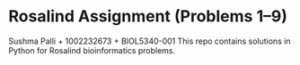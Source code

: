 # Rosalind Assignment (Problems 1–9)
Sushma Palli + 1002232673 + BIOL5340-001
This repo contains solutions in Python for Rosalind bioinformatics problems.
